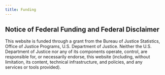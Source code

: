 ```yaml
---
title: Funding
---
```


## Notice of Federal Funding and Federal Disclaimer

This website is funded through a grant from the Bureau of Justice Statistics, Office of Justice Programs, U.S. Department of Justice. Neither the U.S. Department of Justice nor any of its components operate, control, are responsible for, or necessarily endorse, this website (including, without limitation, its content, technical infrastructure, and policies, and any services or tools provided).
